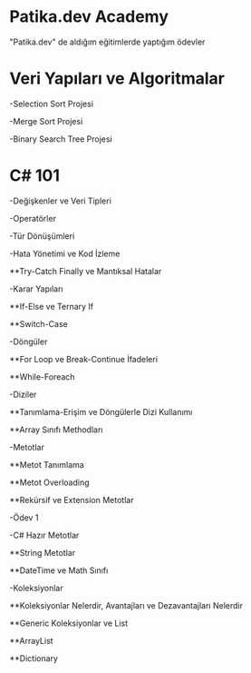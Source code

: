 # Patika.dev Academy
"Patika.dev" de aldığım eğitimlerde yaptığım ödevler

# Veri Yapıları ve Algoritmalar
-Selection Sort Projesi

-Merge Sort Projesi

-Binary Search Tree Projesi

# C# 101
-Değişkenler ve Veri Tipleri

-Operatörler

-Tür Dönüşümleri

-Hata Yönetimi ve Kod İzleme

**Try-Catch Finally ve Mantıksal Hatalar

-Karar Yapıları

**If-Else ve Ternary If

**Switch-Case

-Döngüler

**For Loop ve Break-Continue İfadeleri

**While-Foreach

-Diziler

**Tanımlama-Erişim ve Döngülerle Dizi Kullanımı

**Array Sınıfı Methodları

-Metotlar

**Metot Tanımlama

**Metot Overloading

**Rekürsif ve Extension Metotlar

-Ödev 1

-C# Hazır Metotlar

**String Metotlar

**DateTime ve Math Sınıfı

-Koleksiyonlar

**Koleksiyonlar Nelerdir, Avantajları ve Dezavantajları Nelerdir

**Generic Koleksiyonlar ve List

**ArrayList

**Dictionary
